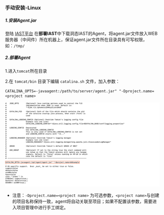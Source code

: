 ### 手动安装-Linux

##### 1.安装Agent.jar

登陆 [IAST平台](http://iast.huoxian.cn:8000/login) 在**部署IAST**中下载洞态IAST的Agent，将agent.jar文件放入WEB服务器（中间件）所在机器上，保证agent.jar文件所在目录具有可写权限，如：`/tmp/`

##### 2.部署Agent

1.进入`tomcat`所在目录

2.在 `tomcat/bin` 目录下编辑 `catalina.sh` 文件，加入参数：
```shell
CATALINA_OPTS=-javaagent:/path/to/server/agent.jar" "-Dproject.name=<project name>
```

![tomact_config_catalina.png](../assets/deploy/manual/tomcat_config_catalina.png)

- 注意：`-Dproject.name=<project name>` 为可选参数，`<project name>`与创建的项目名称保持一致，agent将自动关联至项目；如果不配置该参数，需要进入项目管理中进行手工绑定。

